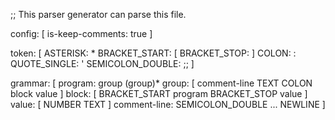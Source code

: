 ;; This parser generator can parse this file.

config: [
  is-keep-comments: true
]

token: [
  ASTERISK: *
  BRACKET_START: [
  BRACKET_STOP: ]
  COLON: :
  QUOTE_SINGLE: '
  SEMICOLON_DOUBLE: ;;
]

grammar: [
  program: group (group)*
  group: [
    comment-line
    TEXT COLON block
    value
  ]
  block: [
    BRACKET_START program BRACKET_STOP
    value
  ]
  value: [
    NUMBER
    TEXT
  ]
  comment-line: SEMICOLON_DOUBLE ... NEWLINE
]
